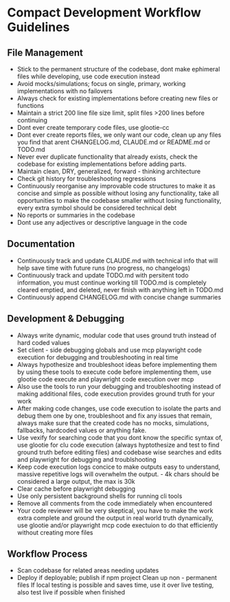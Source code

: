 

# Compact Development Workflow Guidelines

## File Management
 - Stick to the permanent structure of the codebase, dont make ephimeral files while developing, use code execution instead
 - Avoid mocks/simulations; focus on single, primary, working implementations with no failovers
 - Always check for existing implementations before creating new files or functions
 - Maintain a strict 200 line file size limit, split files >200 lines before continuing
 - Dont ever create temporary code files, use glootie-cc
 - Dont ever create reports files, we only want our code, clean up any files you find that arent CHANGELOG.md, CLAUDE.md or README.md or TODO.md
 - Never ever duplicate functionality that already exists, check the codebase for existing implementations before adding parts.
 - Maintain clean, DRY, generalized, forward - thinking architecture
 - Check git history for troubleshooting regressions
 - Continuously reorganise any improvable code structures to make it as concise and simple as possible without losing any functionality, take all opportunities to make the codebase smaller without losing functionality, every extra symbol should be considered technical debt
 - No reports or summaries in the codebase
 - Dont use any adjectives or descriptive language in the code

## Documentation
 - Continuously track and update CLAUDE.md with technical info that will help save time with future runs (no progress, no changelogs)
 - Continuously track and update TODO.md with persitent todo information, you must continue working till TODO.md is completely cleared emptied, and deleted, never finish with anything left in TODO.md
 - Continuously append CHANGELOG.md with concise change summaries

## Development & Debugging
 - Always write dynamic, modular code that uses ground truth instead of hard coded values
 - Set client - side debugging globals and use mcp playwright code execution for debugging and troubleshooting in real time
 - Always hypothesize and troubleshoot ideas before implementing them by using these tools to execute code before implementing them, use glootie code execute and playwright code execution over mcp
 - Also use the tools to run your debugging and troubleshooting instead of making additional files, code execution provides ground truth for your work
 - After making code changes, use code execution to isolate the parts and debug them one by one, troubleshoot and fix any issues that remain, always make sure that the created code has no mocks, simulations, fallbacks, hardcoded values or anything fake.
 - Use vexify for searching code that you dont know the specific syntax of, use glootie for clu code execution (always hyptothesize and test to find ground truth before editing files) and codebase wise searches and edits and playwright for debugging and troublshooting
 - Keep code execution logs concice to make outputs easy to understand, massive repetitive logs will overwhelm the output.  - 4k chars should be considered a large output, the max is 30k
 - Clear cache before playwright debugging
 - Use only persistent background shells for running cli tools
 - Remove all comments from the code immediately when encountered
 - Your code reviewer will be very skeptical, you have to make the work extra complete and ground the output in real world truth dynamically, use glootie and/or playwright mcp code exectuion to do that efficiently without creating more files

## Workflow Process
 - Scan codebase for related areas needing updates
 - Deploy if deployable; publish if npm project
Clean up non - permanent files
If local testing is possible and saves time, use it over live testing, also test live if possible when finished
